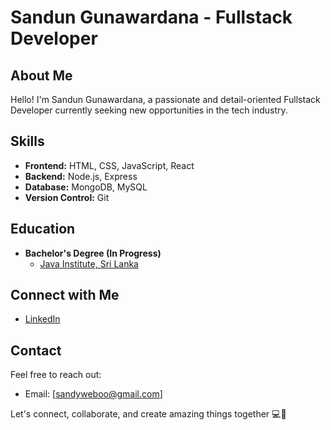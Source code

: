 # Sandun Gunawardana - Fullstack Developer

## About Me
Hello! I'm Sandun Gunawardana, a passionate and detail-oriented Fullstack Developer currently seeking new opportunities in the tech industry.

## Skills
- **Frontend:** HTML, CSS, JavaScript, React
- **Backend:** Node.js, Express
- **Database:** MongoDB, MySQL
- **Version Control:** Git

## Education
- **Bachelor's Degree (In Progress)**
  - [Java Institute, Sri Lanka](https://www.javainstitute.lk/)

## Connect with Me
- [LinkedIn](https://www.linkedin.com/in/sandungunawardana/)

## Contact
Feel free to reach out:
- Email: [sandyweboo@gmail.com]

Let's connect, collaborate, and create amazing things together  💻🚀

